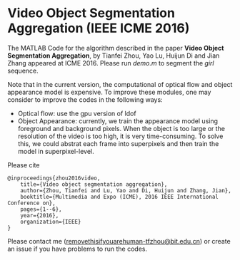 # Video Object Segmentation Aggregation (IEEE ICME 2016)

The MATLAB Code for the algorithm described in the paper __Video Object Segmentation Aggregation__, by Tianfei Zhou, Yao Lu, Huijun Di and Jian Zhang appeared at ICME 2016. Please run _demo.m_ to segment the _girl_ sequence.

Note that in the current version, the computational of optical flow and object appearance model is expensive. To improve these modules, one may consider to improve the codes in the following ways:

* Optical flow: use the gpu version of ldof
* Object Appearance: currently, we train the appearance model using foreground and background pixels. When the object is too large or the resolution of the video is too high, it is very time-consuming. To solve this, we could abstrat each frame into superpixels and then train the model in superpixel-level.

Please cite

```
@inproceedings{zhou2016video,
    title={Video object segmentation aggregation},
    author={Zhou, Tianfei and Lu, Yao and Di, Huijun and Zhang, Jian},
    booktitle={Multimedia and Expo (ICME), 2016 IEEE International Conference on},
    pages={1--6},
    year={2016},
    organization={IEEE}
}
```

Please contact me (removethisifyouarehuman-tfzhou@bit.edu.cn) or create an issue if you have problems to run the codes. 
